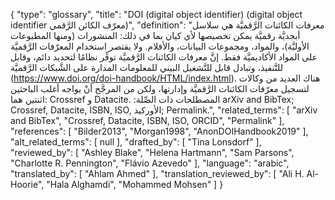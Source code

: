 {
    "type": "glossary",
    "title": "DOI (digital object identifier) (digital object identifier معرّف الكائن الرَّقمي)",
    "definition": "معرفات الكائنات الرَّقميَّة هي سلاسل أبجديَّة رقميَّة يمكن تخصيصها لأي كيان بما في ذلك: المنشورات (ومنها المطبوعات الأوليَّة)، والمواد، ومجموعات البيانات، والأفلام. ولا يقتصر استخدام المعرّفات الرَّقميَّة على المواد الأكاديميَّة فقط. إنَّ معرفات الكائنات الرَّقميَّة توفِّر نظامًا لتحديد دائم، وقابل للتَّنفيذ، وتبادل قابل للتَّشغيل البيني للمعلومات المدارة على الشَّبكات الرَّقميَّة  (https://www.doi.org/doi-handbook/HTML/index.html). هناك العديد من وكالات لتسجيل معرّفات الكائنات الرَّقميَّة وإدارتها، ولكن من المرجَّح أنْ يواجه أغلب الباحثين اثنتين هما: Crossref و Datacite. :المصطلحات ذات الصِّلة arXiv and BibTex; Crossref, Datacite, ISBN, ISO, الأوركيد; Permalink.",
    "related_terms": [
        "arXiv and BibTex",
        "Crossref, Datacite, ISBN, ISO, ORCID",
        "Permalink"
    ],
    "references": [
        "Bilder2013",
        "Morgan1998",
        "AnonDOIHandbook2019"
    ],
    "alt_related_terms": [
        null
    ],
    "drafted_by": [
        "Tina Lonsdorf"
    ],
    "reviewed_by": [
        "Ashley Blake",
        "Helena Hartmann",
        "Sam Parsons",
        "Charlotte R. Pennington",
        "Flávio Azevedo"
    ],
    "language": "arabic",
    "translated_by": [
        "Ahlam Ahmed"
    ],
    "translation_reviewed_by": [
        "Ali H. Al-Hoorie",
        "Hala Alghamdi",
        "Mohammed Mohsen"
    ]
}
